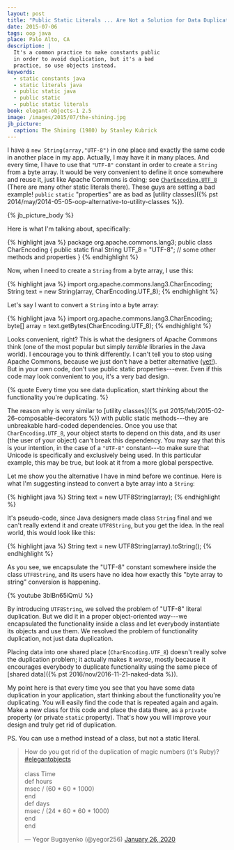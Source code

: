 ```yaml
---
layout: post
title: "Public Static Literals ... Are Not a Solution for Data Duplication"
date: 2015-07-06
tags: oop java
place: Palo Alto, CA
description: |
  It's a common practice to make constants public
  in order to avoid duplication, but it's a bad
  practice, so use objects instead.
keywords:
  - static constants java
  - static literals java
  - public static java
  - public static
  - public static literals
book: elegant-objects-1 2.5
image: /images/2015/07/the-shining.jpg
jb_picture:
  caption: The Shining (1980) by Stanley Kubrick
---
```


I have a `new String(array,"UTF-8")` in one place and exactly
the same code in another place in my app. Actually, I may have
it in many places. And every time, I have to use that `"UTF-8"` constant
in order to create a `String` from a byte array. It would be very
convenient to define it once somewhere and reuse it, just like Apache Commons
is doing; see [`CharEncoding.UTF_8`](https://commons.apache.org/proper/commons-lang/javadocs/api-2.6/org/apache/commons/lang/CharEncoding.html#UTF_8)
(There are many other static literals there).
These guys are setting a bad example! `public` `static`
"properties" are as bad as
[utility classes]({% pst 2014/may/2014-05-05-oop-alternative-to-utility-classes %}).

<!--more-->

{% jb_picture_body %}

Here is what I'm talking about, specifically:

{% highlight java %}
package org.apache.commons.lang3;
public class CharEncoding {
  public static final String UTF_8 = "UTF-8";
  // some other methods and properties
}
{% endhighlight %}

Now, when I need to create a `String` from a byte array, I use this:

{% highlight java %}
import org.apache.commons.lang3.CharEncoding;
String text = new String(array, CharEncoding.UTF_8);
{% endhighlight %}

Let's say I want to convert a `String` into a byte array:

{% highlight java %}
import org.apache.commons.lang3.CharEncoding;
byte[] array = text.getBytes(CharEncoding.UTF_8);
{% endhighlight %}

Looks convenient, right? This is what the designers of Apache Commons think
(one of the most popular but simply _terrible_ libraries
in the Java world). I encourage you to think differently.
I can't tell you to stop using Apache Commons, because we just don't have
a better alternative ([yet!](https://www.cactoos.org)). But in your own code, don't use public
static properties---ever. Even if this code may look convenient to you,
it's a very bad design.

{% quote Every time you see data duplication, start thinking about the functionality you're duplicating. %}

The reason why is very similar to
[utility classes]({% pst 2015/feb/2015-02-26-composable-decorators %})
with public static
methods---they are unbreakable hard-coded dependencies. Once you
use that `CharEncoding.UTF_8`, your object starts to depend on this
data, and its user (the user of your object) can't break this dependency. You may say that
this is your intention, in the case of a `"UTF-8"` constant---to make
sure that Unicode is specifically and exclusively being used. In this particular
example, this may be true, but look at it from a more global perspective.

Let me show you the alternative I have in mind before we continue.
Here is what I'm suggesting instead to convert a byte array
into a `String`:

{% highlight java %}
String text = new UTF8String(array);
{% endhighlight %}

It's pseudo-code, since Java designers made class `String` final and we
can't really extend it and create `UTF8String`, but you get the idea. In the real
world, this would look like this:

{% highlight java %}
String text = new UTF8String(array).toString();
{% endhighlight %}

As you see, we encapsulate the "UTF-8" constant somewhere inside the class
`UTF8String`, and its users have no idea how exactly this "byte array to string"
conversion is happening.

{% youtube 3blBn65iQmU %}

By introducing `UTF8String`, we solved the problem of "UTF-8"
literal duplication. But we did it in a proper object-oriented way---we encapsulated the functionality inside a class and let everybody
instantiate its objects and use them. We resolved the problem of functionality
duplication, not just data duplication.

Placing data into one shared place (`CharEncoding.UTF_8`)
doesn't really solve the duplication problem; it actually makes it _worse_, mostly
because it encourages everybody to duplicate functionality using the same
piece of [shared data]({% pst 2016/nov/2016-11-21-naked-data %}).

My point here is that every time you see that you have some data duplication
in your application, start thinking about the functionality you're duplicating.
You will easily find the code that is repeated again and again. Make a new
class for this code and place the data there, as a `private` property (or private
`static` property). That's how you will improve your design and truly get rid
of duplication.

PS. You can use a method instead of a class, but not a static literal.

<blockquote class="twitter-tweet"><p lang="en" dir="ltr">How do you get rid of the duplication of magic numbers (it&#39;s Ruby)? <a href="https://twitter.com/hashtag/elegantobjects?src=hash&amp;ref_src=twsrc%5Etfw">#elegantobjects</a><br><br>class Time<br> def hours<br> msec / (60 * 60 * 1000)<br> end<br> def days<br> msec / (24 * 60 * 60 * 1000)<br> end<br>end</p>&mdash; Yegor Bugayenko (@yegor256) <a href="https://twitter.com/yegor256/status/1221378774618595329?ref_src=twsrc%5Etfw">January 26, 2020</a></blockquote> <script async src="https://platform.twitter.com/widgets.js" charset="utf-8"></script>
